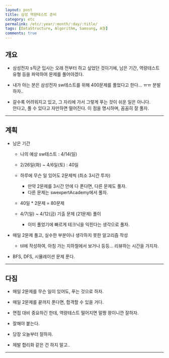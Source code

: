 ```yaml
---
layout: post
title: 삼성 역량테스트 준비
category: etc
permalink: /etc/:year/:month/:day/:title/
tags: [DataStructure, Algorithm, Samsung, A형]
comments: true
---
```


## 개요

* 삼성전자 s직군 입사는 오래 전부터 하고 싶었던 것이기에, 남은 기간, 역량테스트 유형 등을 파악하여 문제를 풀어야겠다. 

* 내가 아는 분은 삼성전자 sw테스트를 위해 400문제를 풀었다고 한다... ㅠㅠ 분발하자..

* 갈수록 어려워지고 있고, 그 자리에 가서 그렇게 푸는 것이 쉬운 일은 아니다.<br>
안다고, 풀 수 있다고 자만하면 떨어진다. 이 점을 명시하며, 꼼꼼히 잘 풀자.

---
## 계획

* 남은 기간
    * 나의 예상 sw테스트 : 4/14(일)

    * 2/26일(화) ~ 4/6일(토) : 40일

    * 하루에 무슨 일 있어도 2문제씩 (최소 3시간 투자)
        * 만약 2문제를 3시간 안에 다 푼다면, 다른 문제도 풀자.
        * 다른 문제는 swexpertAcademy에서 풀자. 

    * 40일 * 2문제 = 80문제

    * 4/7(일) ~ 4/12(금) 기출 문제 (21문제) 풀이
        * 이미 풀었기에 빠르게 테크닉을 익힌다는 생각으로 풀자.


* 매일 2문제 풀고, 실수한 부분이나 생각하지 못한 알고리즘 작성
    * til에 작성하여, 아침 가는 지하철에서 보거나 등등... 리뷰하는 시간을 가지자.

* BFS, DFS, 시뮬레이션 문제 푼다. 

---

## 다짐

* 매일 2문제를 무슨 일이 있어도, 푸는 것으로 하자.

* 매일 2문제를 끝까지 푼다면, 합격할 수 있을 거다.

* 면접 대비 중요하긴 한데, 역량테스트 떨어지면 말짱 꽝이니깐 잘하자.

* 잘해야 붙는다.

* 당장 오늘부터 잘하자.

* 제발 합리화 같은 건 하지 말고..

---